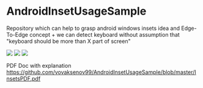 # AndroidInsetUsageSample
Repository which can help to grasp android windows insets idea and Edge-To-Edge concept + we can detect keyboard without assumption that "keyboard should be more than X part of screen"

![](https://github.com/vovaksenov99/AndroidInsetUsageSample/blob/master/A.PNG)
![](https://github.com/vovaksenov99/AndroidInsetUsageSample/blob/master/B.PNG)
![](https://github.com/vovaksenov99/AndroidInsetUsageSample/blob/master/C.PNG)


PDF Doc with explanation
https://github.com/vovaksenov99/AndroidInsetUsageSample/blob/master/InsetsPDF.pdf

